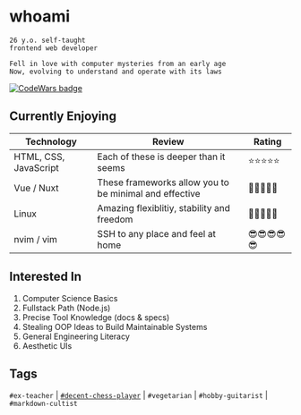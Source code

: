 # whoami

```
26 y.o. self-taught  
frontend web developer

Fell in love with computer mysteries from an early age  
Now, evolving to understand and operate with its laws
```

[![CodeWars badge](https://www.codewars.com/users/dragunovartem99/badges/large)](https://www.codewars.com/users/dragunovartem99)


## Currently Enjoying

| Technology | Review | Rating |
| - | - | - |
| HTML, CSS, JavaScript | Each of these is deeper than it seems | ⭐⭐⭐⭐⭐ |
| Vue / Nuxt | These frameworks allow you to be minimal and effective | 💚💚💚💚💚 |
| Linux | Amazing flexiblitiy, stability and freedom | 🐧🐧🐧🐧🐧 |
| nvim / vim | SSH to any place and feel at home | 😎😎😎😎😎 |

## Interested In

1. Computer Science Basics
2. Fullstack Path (Node.js)
3. Precise Tool Knowledge (docs & specs)
4. Stealing OOP Ideas to Build Maintainable Systems
5. General Engineering Literacy
6. Aesthetic UIs

## Tags

`#ex-teacher` | [`#decent-chess-player`](https://lichess.org/@/dragunovartem99) | `#vegetarian` | `#hobby-guitarist` | `#markdown-cultist`
